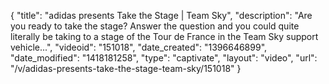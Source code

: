 {
    "title": "adidas presents Take the Stage | Team Sky",
    "description": "Are you ready to take the stage? Answer the question and you could quite literally be taking to a stage of the Tour de France in the Team Sky support vehicle...",
    "videoid": "151018",
    "date_created": "1396646899",
    "date_modified": "1418181258",
    "type": "captivate",
    "layout": "video",
    "url": "\/v\/adidas-presents-take-the-stage-team-sky\/151018"
}